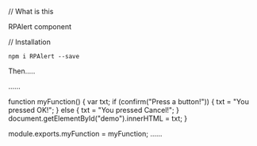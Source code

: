 // What is this

RPAlert component


// Installation

`npm i RPAlert --save`


Then.....

......


function myFunction() {
  var txt;
  if (confirm("Press a button!")) {
    txt = "You pressed OK!";
  } else {
    txt = "You pressed Cancel!";
  }
  document.getElementById("demo").innerHTML = txt;
}

module.exports.myFunction = myFunction;
......

